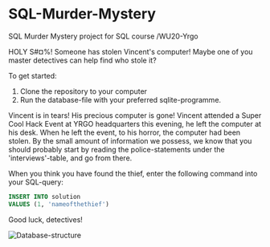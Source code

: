 # SQL-Murder-Mystery
SQL Murder Mystery project for SQL course /WU20-Yrgo



HOLY S#¤%! Someone has stolen Vincent's computer!
Maybe one of you master detectives can help find who stole it?

To get started:

1. Clone the repository to your computer
2. Run the database-file with your preferred sqlite-programme.


Vincent is in tears! His precious computer is gone!
Vincent attended a Super Cool Hack Event at YRGO headquarters this evening, he left the computer at his desk.
When he left the event, to his horror, the computer had been stolen. 
By the small amount of information we possess, we know that you should probably start by reading the police-statements under the 'interviews'-table, and go from there.

When you think you have found the thief, enter the following command into your SQL-query:

```SQL
INSERT INTO solution 
VALUES (1, 'nameofthethief') 
```



Good luck, detectives!



![Database-structure](https://i.ibb.co/QpQbLQX/DBDesign.png)




